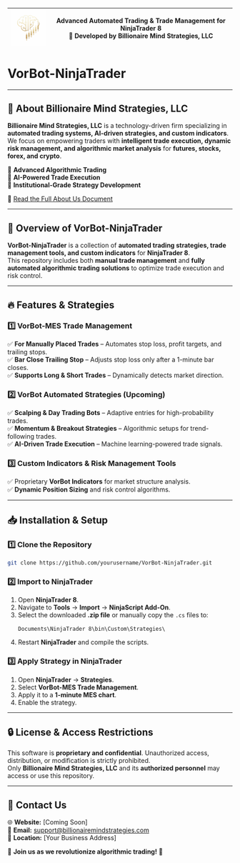 | <img src="static/logo01-removebg-preview.png" alt="Billionaire Mind Strategies Logo" width="100"> | **Advanced Automated Trading & Trade Management for NinjaTrader 8** <br> 🚀 Developed by **Billionaire Mind Strategies, LLC** |
|:---:|---|


# VorBot-NinjaTrader
---

## 📌 About Billionaire Mind Strategies, LLC  
**Billionaire Mind Strategies, LLC** is a technology-driven firm specializing in **automated trading systems, AI-driven strategies, and custom indicators**.  
We focus on empowering traders with **intelligent trade execution, dynamic risk management, and algorithmic market analysis** for **futures, stocks, forex, and crypto**.  

🔹 **Advanced Algorithmic Trading**  
🔹 **AI-Powered Trade Execution**  
🔹 **Institutional-Grade Strategy Development**  

📄 [Read the Full About Us Document](sandbox:/mnt/data/Billionaire_Mind_Strategies_About.pdf)  

---

## 🚀 Overview of VorBot-NinjaTrader
**VorBot-NinjaTrader** is a collection of **automated trading strategies, trade management tools, and custom indicators** for **NinjaTrader 8**.  
This repository includes both **manual trade management** and **fully automated algorithmic trading solutions** to optimize trade execution and risk control.

---

## 🔥 Features & Strategies

### **1️⃣ VorBot-MES Trade Management**
✅ **For Manually Placed Trades** – Automates stop loss, profit targets, and trailing stops.  
✅ **Bar Close Trailing Stop** – Adjusts stop loss only after a 1-minute bar closes.  
✅ **Supports Long & Short Trades** – Dynamically detects market direction.  

### **2️⃣ VorBot Automated Strategies (Upcoming)**
✅ **Scalping & Day Trading Bots** – Adaptive entries for high-probability trades.  
✅ **Momentum & Breakout Strategies** – Algorithmic setups for trend-following trades.  
✅ **AI-Driven Trade Execution** – Machine learning-powered trade signals.  

### **3️⃣ Custom Indicators & Risk Management Tools**
✅ Proprietary **VorBot Indicators** for market structure analysis.  
✅ **Dynamic Position Sizing** and risk control algorithms.  

---

## 📥 Installation & Setup

### **1️⃣ Clone the Repository**
```sh
git clone https://github.com/yourusername/VorBot-NinjaTrader.git
```

### **2️⃣ Import to NinjaTrader**
1. Open **NinjaTrader 8**.
2. Navigate to **Tools** → **Import** → **NinjaScript Add-On**.
3. Select the downloaded **.zip file** or manually copy the `.cs` files to:
   ```
   Documents\NinjaTrader 8\bin\Custom\Strategies\
   ```
4. Restart **NinjaTrader** and compile the scripts.

### **3️⃣ Apply Strategy in NinjaTrader**
1. Open **NinjaTrader** → **Strategies**.
2. Select **VorBot-MES Trade Management**.
3. Apply it to a **1-minute MES chart**.
4. Enable the strategy.

---

## 🔒 License & Access Restrictions
This software is **proprietary and confidential**. Unauthorized access, distribution, or modification is strictly prohibited.  
Only **Billionaire Mind Strategies, LLC** and its **authorized personnel** may access or use this repository.  

---

## 📧 Contact Us
🌐 **Website:** [Coming Soon]  
📩 **Email:** support@billionairemindstrategies.com  
📍 **Location:** [Your Business Address]  

🚀 **Join us as we revolutionize algorithmic trading!** 🚀

